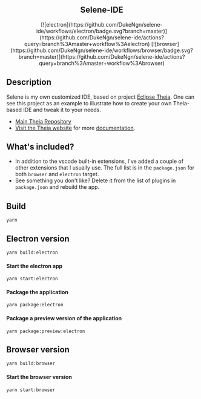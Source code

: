 <div align='center'>
 <h2>Selene-IDE</h2>

 <div id="badges" align="center">
 [![electron](https://github.com/DukeNgn/selene-ide/workflows/electron/badge.svg?branch=master)](https://github.com/DukeNgn/selene-ide/actions?query=branch%3Amaster+workflow%3Aelectron)
 [![browser](https://github.com/DukeNgn/selene-ide/workflows/browser/badge.svg?branch=master)](https://github.com/DukeNgn/selene-ide/actions?query=branch%3Amaster+workflow%3Abrowser)
 </div>
 </div>


## Description
Selene is my own customized IDE, based on project [Eclipse Theia](https://github.com/eclipse-theia/theia). One can see this project as an example to illustrate how to create your own Theia-based IDE and tweak it to your needs.

+ [Main Theia Repository](https://github.com/eclipse-theia/theia)
+ [Visit the Theia website](http://www.theia-ide.org) for more [documentation](http://www.theia-ide.org/doc).

## What's included?
+ In addition to the vscode built-in extensions, I've added a couple of other extensions that I usually use. The full list is in the `package.json` for both `browser` and `electron` target.
+ See something you don't like? Delete it from the list of plugins in `package.json` and rebuild the app.


## Build

```
yarn
```

## Electron version
 ```
 yarn build:electron
 ```

#### Start the electron app
```
yarn start:electron
```

#### Package the application
```
yarn package:electron
```

#### Package a preview version of the application
```
yarn package:preview:electron
```

## Browser version
```
yarn build:browser
```

#### Start the browser version
```
yarn start:browser
```



